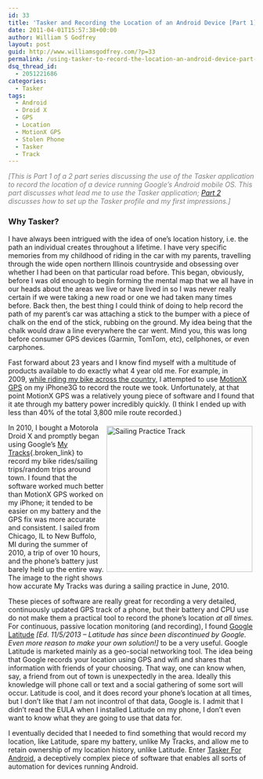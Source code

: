 ```yaml
---
id: 33
title: 'Tasker and Recording the Location of an Android Device [Part 1]'
date: 2011-04-01T15:57:38+00:00
author: William S Godfrey
layout: post
guid: http://www.williamsgodfrey.com/?p=33
permalink: /using-tasker-to-record-the-location-an-android-device-part-1/
dsq_thread_id:
  - 2051221686
categories:
  - Tasker
tags:
  - Android
  - Droid X
  - GPS
  - Location
  - MotionX GPS
  - Stolen Phone
  - Tasker
  - Track
---
```

<span style="color: #808080;"><em>[This is Part 1 of a 2 part series discussing the use of the Tasker application to record the location of a device running Google&#8217;s Android mobile OS. This part discusses what lead me to use the Tasker application; <a href="http://www.williamsgodfrey.com//using-tasker-to-record-the-location-an-android-device-part-2/">Part 2</a> discusses <em>how to set up the Tasker profile </em>and my first impressions.]</em></span>

### Why Tasker?

I have always been intrigued with the idea of one&#8217;s location history, i.e. the path an individual creates throughout a lifetime. I have very specific memories from my childhood of riding in the car with my parents, travelling through the wide open northern Illinois countryside and obsessing over whether I had been on that particular road before. This began, obviously, before I was old enough to begin forming the mental map that we all have in our heads about the areas we live or have lived in so I was never really certain if we were taking a new road or one we had taken many times before. Back then, the best thing I could think of doing to help record the path of my parent&#8217;s car was attaching a stick to the bumper with a piece of chalk on the end of the stick, rubbing on the ground. My idea being that the chalk would draw a line everywhere the car went. Mind you, this was long before consumer GPS devices (Garmin, TomTom, etc), cellphones, or even carphones.

Fast forward about 23 years and I know find myself with a multitude of products available to do exactly what 4 year old me. For example, in 2009, [while riding my bike across the country](http://bikeandbuild2009.wordpress.com/), I attempted to use [MotionX GPS](http://itunes.apple.com/us/app/motionx-gps/id299949744?mt=8) on my iPhone3G to record the route we took. Unfortunately, at that point MotionX GPS was a relatively young piece of software and I found that it ate through my battery power incredibly quickly. (I think I ended up with less than 40% of the total 3,800 mile route recorded.)

<div style="float: right;">
  <a href="http://goo.gl/maps/xZ0Z"><img class="size-full wp-image-40 " style="margin: 5px;" title="Sailing Practice Track" alt="Sailing Practice Track" src="http://www.williamsgodfrey.com/wp-content/uploads/2011/04/Sailing_Practice.jpg" width="298" height="298" srcset="http://www.williamsgodfrey.com/wp-content/uploads/2011/04/Sailing_Practice-150x150.jpg 150w, http://www.williamsgodfrey.com/wp-content/uploads/2011/04/Sailing_Practice-300x300.jpg 300w, http://www.williamsgodfrey.com/wp-content/uploads/2011/04/Sailing_Practice.jpg 622w" sizes="(max-width: 298px) 100vw, 298px" /></a>
</div>

In 2010, I bought a Motorola Droid X and promptly began using Google&#8217;s [My Tracks](http://mytracks.appspot.com/){.broken_link} to record my bike rides/sailing trips/random trips around town. I found that the software worked much better than MotionX GPS worked on my iPhone; it tended to be easier on my battery and the GPS fix was more accurate and consistent. I sailed from Chicago, IL to New Buffolo, MI during the summer of 2010, a trip of over 10 hours, and the phone&#8217;s battery just barely held up the entire way. The image to the right shows how accurate My Tracks was during a sailing practice in June, 2010.

These pieces of software are really great for recording a very detailed, continuously updated GPS track of a phone, but their battery and CPU use do not make them a practical tool to record the phone&#8217;s location _at all times._ For continuous, passive location monitoring (and recording), I found [Google Latitude](http://en.wikipedia.org/wiki/Google_Latitude) _[Ed. 11/5/2013 &#8211; Latitude has since been discontinued by Google. Even more reason to make your own solution!]_ to be a very useful. Google Latitude is marketed mainly as a geo-social networking tool. The idea being that Google records your location using GPS and wifi and shares that information with friends of your choosing. That way, one can know when, say, a friend from out of town is unexpectedly in the area. Ideally this knowledge will phone call or text and a social gathering of some sort will occur. Latitude is cool, and it does record your phone&#8217;s location at all times, but I don&#8217;t like that _I_ am not incontrol of that data, Google is. I admit that I didn&#8217;t read the EULA when I installed Latitude on my phone, I don&#8217;t even want to know what they are going to use that data for.

I eventually decided that I needed to find something that would record my location, like Latitude, spare my battery, unlike My Tracks, and allow me to retain ownership of my location history, unlike Latitude. Enter [Tasker For Android](http://tasker.dinglisch.net/), a deceptively complex piece of software that enables all sorts of automation for devices running Android.